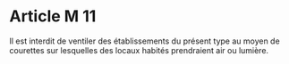 # Article M 11

Il est interdit de ventiler des établissements du présent type au moyen de courettes sur lesquelles des locaux habités prendraient air ou lumière.
